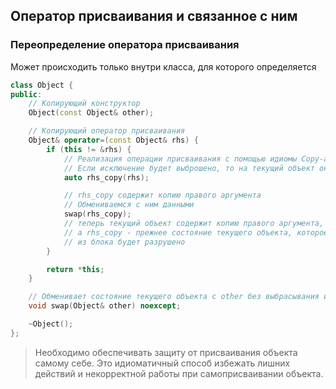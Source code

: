 ## Оператор присваивания и связанное с ним

### Переопределение оператора присваивания

Может происходить только внутри класса, для которого определяется

```C++
class Object {
public:
    // Копирующий конструктор
    Object(const Object& other);

    // Копирующий оператор присваивания
    Object& operator=(const Object& rhs) {
        if (this != &rhs) {
            // Реализация операции присваивания с помощью идиомы Copy-and-swap
            // Если исключение будет выброшено, то на текущий объект оно не повлияет
            auto rhs_copy(rhs);

            // rhs_copy содержит копию правого аргумента
            // Обмениваемся с ним данными
            swap(rhs_copy);
            // теперь текущий объект содержит копию правого аргумента,
            // а rhs_copy - прежнее состояние текущего объекта, которое при выходе
            // из блока будет разрушено
        }

        return *this;
    }

    // Обменивает состояние текущего объекта с other без выбрасывания исключений
    void swap(Object& other) noexcept;

    ~Object();
};
```

> Необходимо обеспечивать защиту от присваивания объекта самому себе. Это идиоматичный способ избежать лишних действий и некорректной работы при самоприсваивании объекта.


